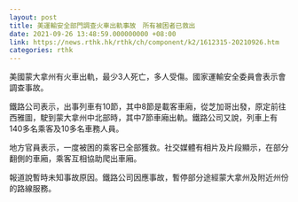 ```yaml
---
layout: post
title: 美運輸安全部門調查火車出軌事故　所有被困者已救出
date: 2021-09-26 13:48:59.000000000 +08:00
link: https://news.rthk.hk/rthk/ch/component/k2/1612315-20210926.htm
categories: rthk
---
```


美國蒙大拿州有火車出軌，最少3人死亡，多人受傷。國家運輸安全委員會表示會調查事故。

鐵路公司表示，出事列車有10節，其中8節是載客車廂，從芝加哥出發，原定前往西雅圖，駛到蒙大拿州中北部時，其中7節車廂出軌。鐵路公司又說，列車上有140多名乘客及10多名車務人員。

地方官員表示，一度被困的乘客已全部獲救。社交媒體有相片及片段顯示，在部分翻側的車廂，乘客互相協助爬出車廂。

報道說暫時未知事故原因。鐵路公司因應事故，暫停部分途經蒙大拿州及附近州份的路線服務。
